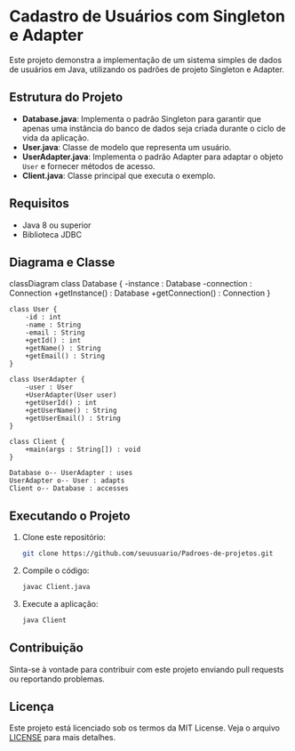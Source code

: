 # Cadastro de Usuários com Singleton e Adapter

Este projeto demonstra a implementação de um sistema simples de dados de usuários em Java, utilizando os padrões de projeto Singleton e Adapter.

## Estrutura do Projeto

- **Database.java**: Implementa o padrão Singleton para garantir que apenas uma instância do banco de dados seja criada durante o ciclo de vida da aplicação.
- **User.java**: Classe de modelo que representa um usuário.
- **UserAdapter.java**: Implementa o padrão Adapter para adaptar o objeto `User` e fornecer métodos de acesso.
- **Client.java**: Classe principal que executa o exemplo.

## Requisitos

- Java 8 ou superior
- Biblioteca JDBC

## Diagrama e Classe

classDiagram
    class Database {
        -instance : Database
        -connection : Connection
        +getInstance() : Database
        +getConnection() : Connection
    }

    class User {
        -id : int
        -name : String
        -email : String
        +getId() : int
        +getName() : String
        +getEmail() : String
    }

    class UserAdapter {
        -user : User
        +UserAdapter(User user)
        +getUserId() : int
        +getUserName() : String
        +getUserEmail() : String
    }

    class Client {
        +main(args : String[]) : void
    }

    Database o-- UserAdapter : uses
    UserAdapter o-- User : adapts
    Client o-- Database : accesses







## Executando o Projeto

1. Clone este repositório:

    ```bash
    git clone https://github.com/seuusuario/Padroes-de-projetos.git
    ```

2. Compile o código:

    ```bash
    javac Client.java
    ```

3. Execute a aplicação:

    ```bash
    java Client
    ```

## Contribuição

Sinta-se à vontade para contribuir com este projeto enviando pull requests ou reportando problemas.

## Licença

Este projeto está licenciado sob os termos da MIT License. Veja o arquivo [LICENSE](LICENSE) para mais detalhes.

